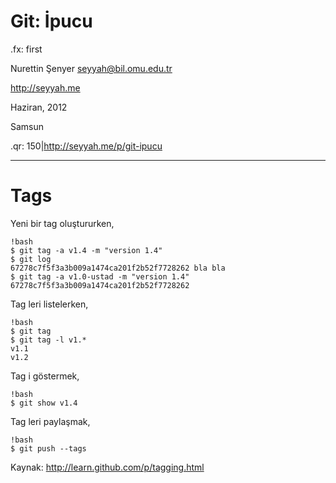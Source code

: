 # Git: İpucu

.fx: first

Nurettin Şenyer <seyyah@bil.omu.edu.tr>

http://seyyah.me

Haziran, 2012

Samsun

.qr: 150|http://seyyah.me/p/git-ipucu

---

# Tags

Yeni bir tag oluştururken, 

	!bash
	$ git tag -a v1.4 -m "version 1.4"
	$ git log
	67278c7f5f3a3b009a1474ca201f2b52f7728262 bla bla
	$ git tag -a v1.0-ustad -m "version 1.4" 67278c7f5f3a3b009a1474ca201f2b52f7728262

Tag leri listelerken,

	!bash
	$ git tag
	$ git tag -l v1.*
	v1.1
	v1.2

Tag i göstermek,

	!bash
	$ git show v1.4

Tag leri paylaşmak,

	!bash
	$ git push --tags

Kaynak: <http://learn.github.com/p/tagging.html>
